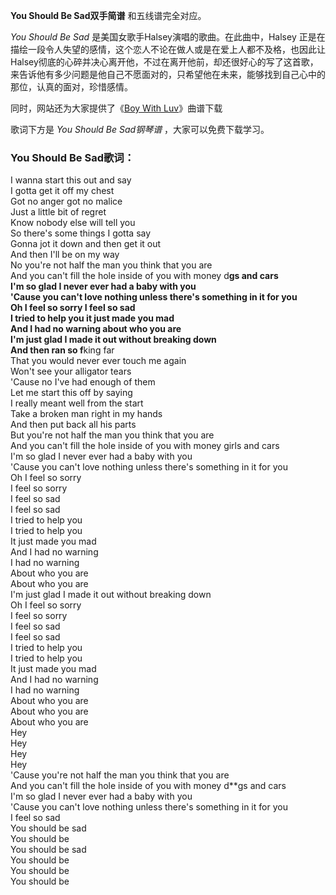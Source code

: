 

**You Should Be Sad双手简谱** 和五线谱完全对应。

_You Should Be Sad_ 是美国女歌手Halsey演唱的歌曲。在此曲中，Halsey
正是在描绘一段令人失望的感情，这个恋人不论在做人或是在爱上人都不及格，也因此让Halsey彻底的心碎并决心离开他，不过在离开他前，却还很好心的写了这首歌，来告诉他有多少问题是他自己不愿面对的，只希望他在未来，能够找到自己心中的那位，认真的面对，珍惜感情。

同时，网站还为大家提供了《[Boy With Luv](Music-10393-Boy-With-Luv-BTS和Halsey.html "Boy With
Luv")》曲谱下载

歌词下方是 _You Should Be Sad钢琴谱_ ，大家可以免费下载学习。

### You Should Be Sad歌词：

I wanna start this out and say  
I gotta get it off my chest  
Got no anger got no malice  
Just a little bit of regret  
Know nobody else will tell you  
So there's some things I gotta say  
Gonna jot it down and then get it out  
And then I'll be on my way  
No you're not half the man you think that you are  
And you can't fill the hole inside of you with money d**gs and cars  
I'm so glad I never ever had a baby with you  
'Cause you can't love nothing unless there's something in it for you  
Oh I feel so sorry I feel so sad  
I tried to help you it just made you mad  
And I had no warning about who you are  
I'm just glad I made it out without breaking down  
And then ran so f**king far  
That you would never ever touch me again  
Won't see your alligator tears  
'Cause no I've had enough of them  
Let me start this off by saying  
I really meant well from the start  
Take a broken man right in my hands  
And then put back all his parts  
But you're not half the man you think that you are  
And you can't fill the hole inside of you with money girls and cars  
I'm so glad I never ever had a baby with you  
'Cause you can't love nothing unless there's something in it for you  
Oh I feel so sorry  
I feel so sorry  
I feel so sad  
I feel so sad  
I tried to help you  
I tried to help you  
It just made you mad  
And I had no warning  
I had no warning  
About who you are  
About who you are  
I'm just glad I made it out without breaking down  
Oh I feel so sorry  
I feel so sorry  
I feel so sad  
I feel so sad  
I tried to help you  
I tried to help you  
It just made you mad  
And I had no warning  
I had no warning  
About who you are  
About who you are  
About who you are  
Hey  
Hey  
Hey  
Hey  
'Cause you're not half the man you think that you are  
And you can't fill the hole inside of you with money d**gs and cars  
I'm so glad I never ever had a baby with you  
'Cause you can't love nothing unless there's something in it for you  
I feel so sad  
You should be sad  
You should be  
You should be sad  
You should be  
You should be  
You should be

